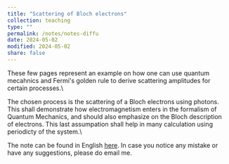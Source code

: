 ```yaml
---
title: "Scattering of Bloch electrons"
collection: teaching
type: ""
permalink: /notes/notes-diffu
date: 2024-05-02
modified: 2024-05-02
share: false
---
```


These few pages represent an example on how one can use quantum mecahnics and
Fermi's golden rule to derive scattering amplitudes for certain processes.\\

The chosen process is the scattering of a Bloch electrons using photons. This
shall demonstrate how electromagnetism enters in the formalism of Quantum
Mechanics, and should also emphasize on the Bloch description of electrons. This
last assumpation shall help in many calculation using periodicty of the
system.\\


The note can be found in English [here](http://tampi08122002.github.io/files/notes/diffu.pdf).
In case you notice any mistake or have any suggestions, please do email me. 